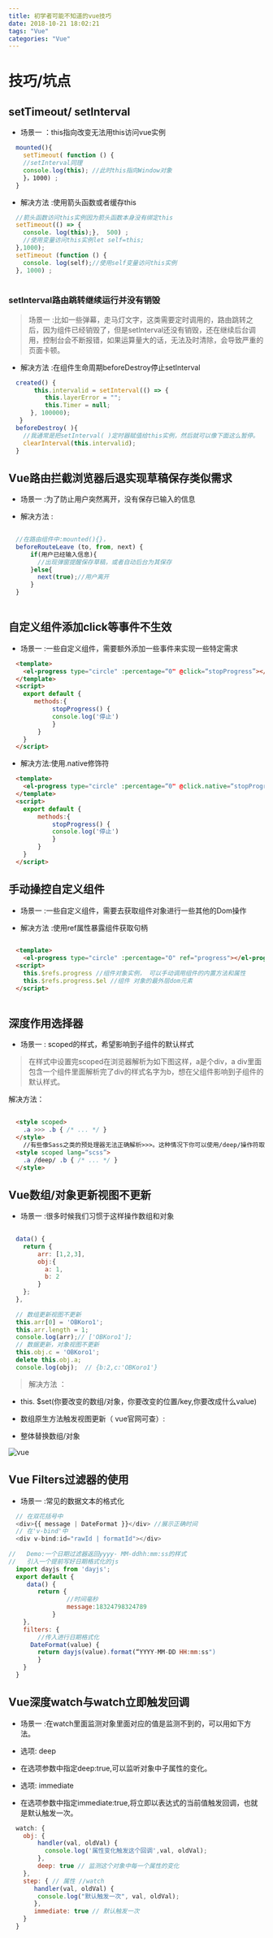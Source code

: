 ```yaml
---
title: 初学者可能不知道的vue技巧
date: 2018-10-21 18:02:21
tags: "Vue"
categories: "Vue"
---
```


# 技巧/坑点

## setTimeout/ setInterval

* 场景一 ：this指向改变无法用this访问vue实例

```js
  mounted(){
    setTimeout( function () {
    //setInterval同理
    console.log(this); //此时this指向Window对象
    }，1000) ;
  }
```

* 解决方法 :使用箭头函数或者缓存this

```js
  //箭头函数访问this实例因为箭头函数本身没有绑定this
  setTimeout(() => {
    console. log(this);},  500) ;
    //使用变量访问this实例let self=this;
  },1000);
  setTimeout (function () {
    console. log(self);//使用self变量访问this实例
  }, 1000) ;
​
```

### setInterval路由跳转继续运行并没有销毁

> 场景一 :比如一些弹幕，走马灯文字，这类需要定时调用的，路由跳转之后，因为组件已经销毁了，但是setlnterval还没有销毁，还在继续后台调用，控制台会不断报错，如果运算量大的话，无法及时清除，会导致严重的页面卡顿。

* 解决方法 :在组件生命周期beforeDestroy停止setInterval

```js
  created() {
       this.intervalid = setInterval(() => {
          this.layerError = "";
          this.Timer = null;
      }, 100000);
   }
  beforeDestroy( ){
    //我通常是把setInterval( )定时器赋值给this实例，然后就可以像下面这么暂停。
    clearInterval(this.intervalid);
  }
```

## Vue路由拦截浏览器后退实现草稿保存类似需求

* 场景一 :为了防止用户突然离开，没有保存已输入的信息

* 解决方法 :

```js
​
  //在路由组件中:mounted(){}，
  beforeRouteLeave (to, from, next) {
      if(用户已经输入信息){
        //出现弹窗提醒保存草稿，或者自动后台为其保存
      }else{
        next(true);//用户离开
      }
  }
​
```

## 自定义组件添加click等事件不生效

* 场景一 :一些自定义组件，需要额外添加一些事件来实现一些特定需求

```html
  <template>
    <el-progress type="circle" :percentage=“0" @click=“stopProgress”></elprogress>
  </template>
  <script>
    export default {
       methods:{
            stopProgress() { 
            console.log('停止')
            }
        }
    }
  </script>
```

<!-- more -->
* 解决方法:使用.native修饰符

```html
  <template>
    <el-progress type="circle" :percentage=“0" @click.native=“stopProgress”></el-progress>
  </template>
  <script>
    export default {
        methods:{
            stopProgress() { 
            console.log('停止')
            }
        }
    }
  </script>
```

## 手动操控自定义组件

* 场景一 :一些自定义组件，需要去获取组件对象进行一些其他的Dom操作

* 解决方法 :使用ref属性暴露组件获取句柄

```html
​
  <template>
    <el-progress type="circle" :percentage="O" ref="progress"></el-progress></template>
  <script>
    this.$refs.progress //组件对象实例， 可以手动调用组件的内置方法和属性
    this.$refs.progress.$el //组件 对象的最外层dom元素
  </script>
​
```

## 深度作用选择器

* 场景一 : scoped的样式，希望影响到子组件的默认样式

> 在样式中设置完scoped在浏览器解析为如下图这样，a是个div，a div里面包含一个组件里面解析完了div的样式名字为b，想在父组件影响到子组件的默认样式。

解决方法：

```html
​
  <style scoped>
    .a >>> .b { /* ... */ }
  </style>
    //有些像Sass之类的预处理器无法正确解析>>>。这种情况下你可以使用/deep/操作符取而代之- - - -这是一个>>>的别名，同样可以正常工作。
  <style scoped lang=“scss”>
    .a /deep/ .b { /* ... */ }
  </style>
```

## Vue数组/对象更新视图不更新

* 场景一 :很多时候我们习惯于这样操作数组和对象

```js
​
  data() { 
    return {
        arr: [1,2,3],
        obj:{
          a: 1,
          b: 2 
        }
    }; 
  },
​
  // 数组更新视图不更新
  this.arr[0] = 'OBKoro1';
  this.arr.length = 1;
  console.log(arr);// ['OBKoro1']; 
  // 数据更新，对象视图不更新    
  this.obj.c = 'OBKoro1';
  delete this.obj.a;
  console.log(obj);  // {b:2,c:'OBKoro1'}

```

> 解决方法 ：

* this. $set(你要改变的数组/对象，你要改变的位置/key,你要改成什么value)

* 数组原生方法触发视图更新（ vue官网可查）:

* 整体替换数组/对象

![vue](https://user-gold-cdn.xitu.io/2018/10/19/1668a00148264e2c?imageView2/0/w/1280/h/960/format/webp/ignore-error/1)

## Vue Filters过滤器的使用

* 场景一 :常见的数据文本的格式化

```js
  // 在双花括号中
  <div>{{ message | DateFormat }}</div> //展示正确时间
  // 在'v-bind'中
  <div v-bind:id="rawId | formatId"></div>
​
//   Demo:一个日期过滤器返回yyyy- MM-ddhh:mm:ss的样式
//   引入一个提前写好日期格式化的js
  import dayjs from 'dayjs';
  export default {
     data() {
        return {
                //时间毫秒
                message:18324798324789 
            }
    },
    filters: {
        //传入进行日期格式化
      DateFormat(value) {
        return dayjs(value).format(“YYYY-MM-DD HH:mm:ss")
        } 
    }
  }
```

## Vue深度watch与watch立即触发回调

* 场景一 :在watch里面监测对象里面对应的值是监测不到的，可以用如下方法。

* 选项: deep

* 在选项参数中指定deep:true,可以监听对象中子属性的变化。

* 选项: immediate

* 在选项参数中指定immediate:true,将立即以表达式的当前值触发回调，也就是默认触发一次。

```js
  watch: {
    obj: {
        handler(val, oldVal) {
          console.log('属性变化触发这个回调',val, oldVal); 
        },
        deep: true // 监测这个对象中每一个属性的变化
    },
    step: { // 属性 //watch
       handler(val, oldVal) {
        console.log("默认触发一次", val, oldVal); 
       },
       immediate: true // 默认触发一次
    }
  }
```